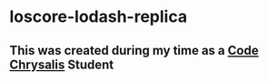 # loscore-lodash-replica
## This was created during my time as a [Code Chrysalis](https://codechrysalis.io) Student